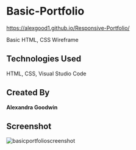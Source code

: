 # Basic-Portfolio

https://alexgood1.github.io/Responsive-Portfolio/

Basic HTML, CSS Wireframe

## Technologies Used

HTML, CSS, Visual Studio Code

## Created By

**Alexandra Goodwin** 

## Screenshot

![basicportfolioscreenshot](https://user-images.githubusercontent.com/35353393/41325101-4e9e9c56-6e6d-11e8-8f05-330b3553f10b.jpeg)

